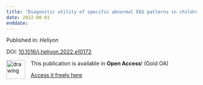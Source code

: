 ```yaml
---
title: "Diagnostic utility of specific abnormal EEG patterns in children for determining epilepsy phenotype and presence of structural brain abnormalities"
date: 2022-08-01
enddate:
---
```


Published in: *Heliyon*

DOI: [10.1016/j.heliyon.2022.e10172](https://doi.org/10.1016/j.heliyon.2022.e10172)

<img src="https://upload.wikimedia.org/wikipedia/commons/thumb/7/77/Open_Access_logo_PLoS_transparent.svg/800px-Open_Access_logo_PLoS_transparent.svg.png" alt="drawing" width="50" align="left"/> &nbsp;&nbsp;&nbsp;This publication is available in **Open Access**! (Gold OA)

&nbsp;&nbsp;&nbsp;<a href="http://www.cell.com/article/S2405844022014608/pdf">Access it freely here</a>

